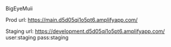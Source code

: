 BigEyeMuii



Prod url: https://main.d5d05qi1o5pt6.amplifyapp.com/

Staging url: https://development.d5d05qi1o5pt6.amplifyapp.com/ user:staging pass:staging
